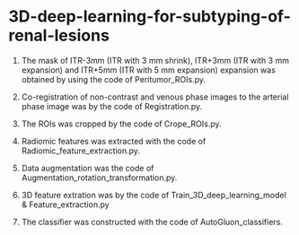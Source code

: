 # 3D-deep-learning-for-subtyping-of-renal-lesions
1. The mask of ITR-3mm (ITR with 3 mm shrink), ITR+3mm (ITR with 3 mm expansion) and ITR+5mm (ITR with 5 mm expansion) expansion was obtained by using the code of Peritumor_ROIs.py.

2. Co-registration of non-contrast and venous phase images to the arterial phase image was by the code of Registration.py.

3. The ROIs was cropped by the code of Crope_ROIs.py.

4. Radiomic features was extracted with the code of Radiomic_feature_extraction.py.

5. Data augmentation was the code of Augmentation_rotation_transformation.py.

6. 3D feature extration was by the code of Train_3D_deep_learning_model & Feature_extraction.py

7. The classifier was constructed with the code of AutoGluon_classifiers.
